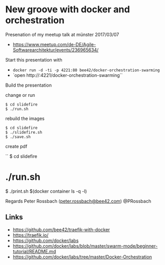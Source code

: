 # New groove with docker and orchestration

Presenation of my meetup talk at münster 2017/03/07

* https://www.meetup.com/de-DE/Agile-Softwarearchitektur/events/236965634/

Start this presentation with

  * `docker run -d -ti -p 4221:80 bee42/docker-orchestration-swarming`
  * `open http://<dockerhost>:4221/docker-orchestration-swarming``

Build the presentation

change or run

```
$ cd slidefire
$ ./run.sh
```

rebuild the images

```
$ cd slidefire
$ ./slidefire.sh
$ ./save.sh
```

create pdf

``
$ cd slidefire
# ./run.sh
$ ./print.sh $(docker container ls -q -l)

Regards
Peter Rossbach (peter.rossbach@bee42.com) @PRossbach

## Links

* https://github.com/bee42/traefik-with-docker
* https://traefik.io/
* https://github.com/docker/labs
* https://github.com/docker/labs/blob/master/swarm-mode/beginner-tutorial/README.md
* https://github.com/docker/labs/tree/master/Docker-Orchestration
